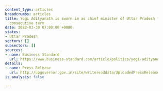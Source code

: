 ```yaml
---
content_type: articles
breadcrumbs: articles
title: Yogi Adityanath is sworn in as chief minister of Uttar Pradesh for the second
  consecutive term
date: 2022-03-30 07:00:00 +0000
states:
- Uttar Pradesh
sectors: []
subsectors: []
sources:
- name: Business Standard
  url: https://www.business-standard.com/article/politics/yogi-adityanath-sworn-in-for-2nd-term-as-up-cm-govt-gets-a-new-complexion-122032500924_1.html
details:
- name: Press Release
  url: http://upgovernor.gov.in/site/writereaddata/UploadedPressRelease/pdf/C_202203261711543404.pdf
is_analysis: false

---
```

